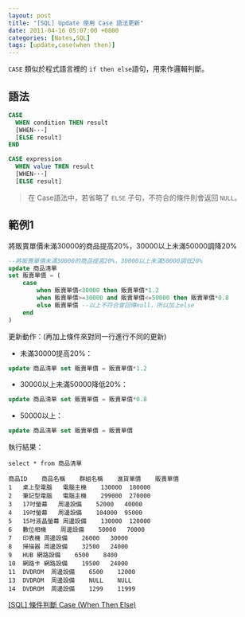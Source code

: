 ```yaml
---
layout: post
title: "[SQL] Update 使用 Case 語法更新"
date: 2011-04-16 05:07:00 +0800
categories: [Notes,SQL]
tags: [update,case(when then)]
---
```


`CASE` 類似於程式語言裡的 `if then else`語句，用來作邏輯判斷。

## 語法

```sql
CASE
  WHEN condition THEN result
  [WHEN···]
  [ELSE result]
END
```

```sql
CASE expression
  WHEN value THEN result
  [WHEN···]
  [ELSE result]
```

> 在 Case語法中，若省略了 `ELSE` 子句，不符合的條件則會返回 `NULL`。

## 範例1

將販賣單價未滿30000的商品提高20%，30000以上未滿50000調降20%

```sql
--將販賣單價未滿30000的商品提高20%，30000以上未滿50000調低20%
update 商品清單
set 販賣單價 = (
	case
		when 販賣單價<30000 then 販賣單價*1.2
		when 販賣單價>=30000 and 販賣單價<=50000 then 販賣單價*0.8
		else 販賣單價 --以上不符合會回傳null，所以加上else
	end
)
```

更新動作：(再加上條件來對同一行進行不同的更新)   

- 未滿30000提高20%：

```sql
update 商品清單 set 販賣單價 = 販賣單價*1.2
```

- 30000以上未滿50000降低20%：
```sql
update 商品清單 set 販賣單價 = 販賣單價*0.8
```

- 50000以上：
```sql
update 商品清單 set 販賣單價 = 販賣單價
```

執行結果：
```
select * from 商品清單

商品ID	商品名稱	群組名稱	進貨單價	販賣單價
1	桌上型電腦	電腦主機	130000	180000
2	筆記型電腦	電腦主機	299000	270000
3	17吋螢幕	周邊設備	52000	40000
4	19吋螢幕	周邊設備	104000	95000
5	15吋液晶螢幕	周邊設備	130000	120000
6	數位相機	周邊設備	50000	70000
7	印表機	周邊設備	26000	30000
8	掃描器	周邊設備	32500	24000
9	HUB	網路設備	6500	8400
10	網路卡	網路設備	19500	24000
11	DVDROM	周邊設備	6500	12000
13	DVDROM	周邊設備	NULL	NULL
14	DVDROM	周邊設備	1299	11999
```
 

[[SQL] 條件判斷 Case (When Then Else)](https://riivalin.github.io/posts/2011/04/sql-18/)